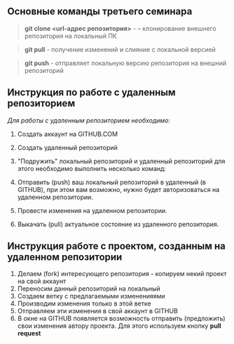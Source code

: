 ## Основные команды третьего семинара

> **git clone <url-адрес репозитория>** - – клонирование внешнего репозитория на локальный ПК

> **git pull** - получение изменений и слияние с локальной версией

> **git push** - отправляет локальную версию репозитория на внешний репозиторий

## Инструкция по работе с удаленным репозиторием

*Для работы с удаленным репозиторием необходимо:*
1. Создать аккаунт на GITHUB.COM
2. Создать удаленный репозиторий 
3. "Подружить" локальный репозиторий и удаленный репозиторий для этого необходимо выполнить несколько команд:

4. Отправить (push) ваш локальный репозиторий в удаленный (в GITHUB), при этом вам возможно, нужно будет авторизоваться на удаленном репозитории.
5. Провести изменения на удаленном репозитории.
6. Выкачать (pull) актуальное состояние из удаленного репозитория. 

## Инструкция работе с проектом, созданным на удаленном репозитории

1. Делаем (fork) интересующего репозитория - копируем некий проект на свой аккаунт
2. Переносим данный репозиторий на локальный
3. Создаем ветку с предлагаемыми измененияями
4. Производим изменения только в этой ветке
5. Отправляем эти изменения в свой аккаунт в GITHUB
6. В окне на GITHUB появляется возможность отправить (предложить) свои изменения автору проекта. Для этого используем кнопку **pull request**
